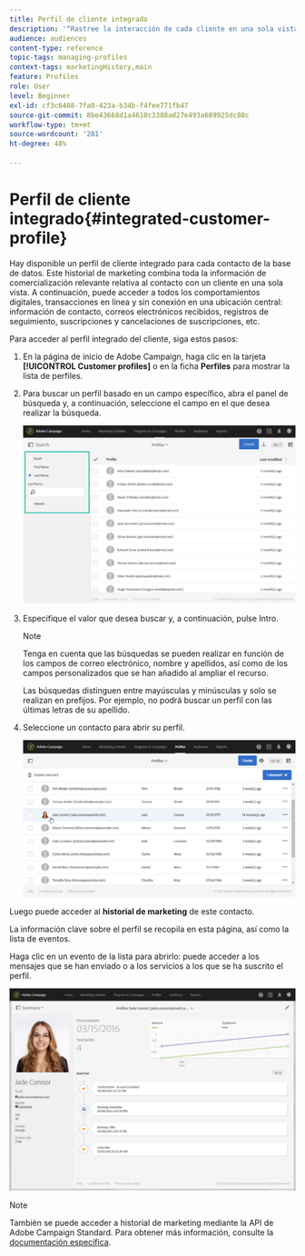 ```yaml
---
title: Perfil de cliente integrado
description: '“Rastree la interacción de cada cliente en una sola vista: el perfil de cliente integrado de Adobe Campaign se actualiza durante todo el ciclo de vida del cliente”.'
audience: audiences
content-type: reference
topic-tags: managing-profiles
context-tags: marketingHistory,main
feature: Profiles
role: User
level: Beginner
exl-id: cf3c6408-7fa0-423a-b34b-f4fee771fb47
source-git-commit: 8be43668d1a4610c3388ad27e493a689925dc88c
workflow-type: tm+mt
source-wordcount: '281'
ht-degree: 48%

---
```


# Perfil de cliente integrado{#integrated-customer-profile}

Hay disponible un perfil de cliente integrado para cada contacto de la base de datos. Este historial de marketing combina toda la información de comercialización relevante relativa al contacto con un cliente en una sola vista. A continuación, puede acceder a todos los comportamientos digitales, transacciones en línea y sin conexión en una ubicación central: información de contacto, correos electrónicos recibidos, registros de seguimiento, suscripciones y cancelaciones de suscripciones, etc.

Para acceder al perfil integrado del cliente, siga estos pasos:

1. En la página de inicio de Adobe Campaign, haga clic en la tarjeta **[!UICONTROL Customer profiles]** o en la ficha **Perfiles** para mostrar la lista de perfiles.

1. Para buscar un perfil basado en un campo específico, abra el panel de búsqueda y, a continuación, seleccione el campo en el que desea realizar la búsqueda.


   ![](assets/profile-search.png)

1. Especifique el valor que desea buscar y, a continuación, pulse Intro.

   >[!NOTE]
   >
   >Tenga en cuenta que las búsquedas se pueden realizar en función de los campos de correo electrónico, nombre y apellidos, así como de los campos personalizados que se han añadido al ampliar el recurso.
   >
   >Las búsquedas distinguen entre mayúsculas y minúsculas y solo se realizan en prefijos. Por ejemplo, no podrá buscar un perfil con las últimas letras de su apellido.

1. Seleccione un contacto para abrir su perfil.

   ![](assets/mkt_hist_access.png)

Luego puede acceder al **historial de marketing** de este contacto.

La información clave sobre el perfil se recopila en esta página, así como la lista de eventos.

Haga clic en un evento de la lista para abrirlo: puede acceder a los mensajes que se han enviado o a los servicios a los que se ha suscrito el perfil.

![](assets/mkt_hist_view.png)

>[!NOTE]
>
>También se puede acceder a historial de marketing mediante la API de Adobe Campaign Standard. Para obtener más información, consulte la [documentación específica](../../api/using/interacting-with-marketing-history.md).
